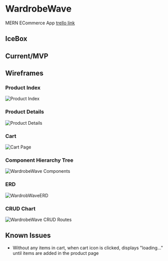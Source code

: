 # WardrobeWave
MERN ECommerce App
[trello link](https://trello.com/b/tRr82xws/project-3-planning)
## IceBox

## Current/MVP

## Wireframes
### Product Index
![Product Index](frontend/public/ShopPage.png)
### Product Details
![Product Details](frontend/public/DetailPage.png)
### Cart
![Cart Page](frontend/public/Cart.png)

### Component Hierarchy Tree
![WardrobeWave Components](frontend/public/WardrobeWave_Components.png)

### ERD
 ![WardrobWaveERD](frontend/public/WardrobWaveERD(1).png)

### CRUD Chart
![WardrobeWave CRUD Routes](frontend/public/WardrobeWaveCRUD.png)

## Known Issues

* Without any items in cart, when cart icon is clicked, displays "loading..." until items are added in the product page

